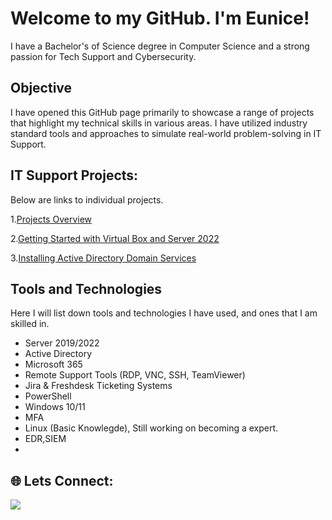 # Welcome to my GitHub. I'm Eunice!
I have a Bachelor's of Science degree in Computer Science and a strong passion for Tech Support and Cybersecurity.

## Objective
I have opened this GitHub page primarily to showcase a range of projects that highlight my technical skills in various areas. I have utilized industry standard tools and approaches to simulate real-world problem-solving in IT Support.
## IT Support Projects:
Below are links to individual projects.

1.[Projects Overview](https://github.com/Eunice-Kamore/IT-Support-Projects) 

2.[Getting Started with Virtual Box and Server 2022](https://github.com/Eunice-Kamore/Installing-VirtualBox-and-Windows-Server-2022)

3.[Installing Active Directory Domain Services](https://github.com/Eunice-Kamore/Active-Directory-Domain-Services)

## Tools and Technologies
Here I will list down tools and technologies I have used, and ones that I am skilled in.
- Server 2019/2022
- Active Directory
- Microsoft 365
- Remote Support Tools (RDP, VNC, SSH, TeamViewer)
- Jira & Freshdesk Ticketing Systems
- PowerShell
- Windows 10/11
- MFA
- Linux (Basic Knowlegde), Still working on becoming a expert.
- EDR,SIEM
- 
<h2> 🌐 Lets Connect:</h2>

<div>
   <a href="https://www.linkedin.com/in/eunice-kamore" target="_blank">
      <img src="https://img.shields.io/badge/-LinkedIn-0A66C2?&style=for-the-badge&logo=linkedin&logoColor=white" />
   </a>
</div>


